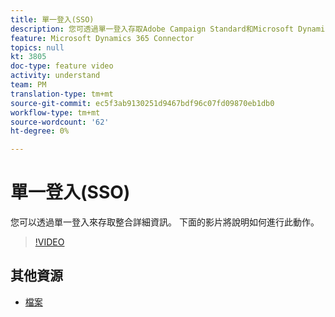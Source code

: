 ```yaml
---
title: 單一登入(SSO)
description: 您可透過單一登入存取Adobe Campaign Standard和Microsoft Dynamics 365整合詳細資訊。 本影片說明如何進行此作業。
feature: Microsoft Dynamics 365 Connector
topics: null
kt: 3805
doc-type: feature video
activity: understand
team: PM
translation-type: tm+mt
source-git-commit: ec5f3ab9130251d9467bdf96c07fd09870eb1db0
workflow-type: tm+mt
source-wordcount: '62'
ht-degree: 0%

---
```



# 單一登入(SSO)

您可以透過單一登入來存取整合詳細資訊。 下面的影片將說明如何進行此動作。

>[!VIDEO](https://video.tv.adobe.com/v/29254?quality=12)

## 其他資源

* [檔案](https://docs.adobe.com/content/help/en/campaign-standard/using/integrating-with-adobe-cloud/campaign-and-microsoft-dynamics-365/working-with-campaign-standard-and-ms-dynamics/working-with-campaign-standard-and-microsoft-dynamics-365.html)
